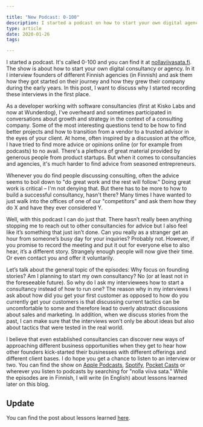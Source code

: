 ```yaml
---

title: "New Podcast: 0-100"
description: I started a podcast on how to start your own digital agency.
type: article
date: 2020-01-26
tags:

---
```


I started a podcast. It's called 0-100 and you can find it at [nollaviivasata.fi](https://www.nollaviivasata.fi/). The show is about how to start your own digital consultancy or agency. In it I interview founders of different Finnish agencies (in Finnish) and ask them how they got started on their journey and how they grew their company during the early years. In this post, I want to discuss why I started recording these interviews in the first place.

As a developer working with software consultancies (first at Kisko Labs and now at Wunderdog), I've overheard and sometimes participated in conversations about growth and strategy in the context of a consulting company. Some of the most interesting questions tend to be how to find better projects and how to transition from a vendor to a trusted advisor in the eyes of your client. At home, often inspired by a discussion at the office, I have tried to find more advice or opinions online (or for example from podcasts) to no avail. There's a plethora of great material provided by generous people from product startups. But when it comes to consultancies and agencies, it's much harder to find advice from seasoned entrepreneurs.

Whenever you do find people discussing consulting, often the advice seems to boil down to "do great work and the rest will follow." Doing great work is critical – I'm not denying that. But there has to be more to how to build a successful consultancy, hasn't there? Many times I have wanted to just walk into the offices of one of our "competitors" and ask them how they do X and have they ever considered Y.

Well, with this podcast I can do just that. There hasn’t really been anything stopping me to reach out to other consultancies for advice but I also feel like it’s something that just isn’t done. Can you really as a stranger get an hour from someone’s busy day for your inquiries? Probably not. However, if you promise to record the meeting and put it out for everyone else to also hear, it’s a different story. Strangely enough people will now give their time. Or even contact you and offer it voluntarily.

Let’s talk about the general topic of the episodes: Why focus on founding stories? Am I planning to start my own consultancy? No (or at least not in the foreseeable future). So why do I ask my interviewees how to start a consultancy instead of how to run one? The reason why in my interviews I ask about how did you get your first customer as opposed to how do you currently get your customers is that discussing current tactics can be uncomfortable to some and therefore lead to overly abstract discussions about sales and marketing. In addition, when we discuss stories from the past, I can make sure that the interviews won't only be about ideas but also about tactics that were tested in the real world.

I believe that even established consultancies can discover new ways of approaching different business opportunities when they get to hear how other founders kick-started their businesses with different offerings and different client bases. I do hope you get a chance to listen to an interview or two. You can find the show on [Apple Podcasts](https://podcasts.apple.com/fi/podcast/0-100-nolla-viiva-sata/id1491646390), [Spotify](https://open.spotify.com/show/7pSZ7rw3I00kcKSfOx1J21?si=byPr_wwZRDKlvNUuCNmqBA), [Pocket Casts](https://pca.st/6xzhw8i0) or wherever you listen to podcasts by searching for "nolla viiva sata." While the episodes are in Finnish, I will write (in English) about lessons learned later on this blog.

## Update

You can find the post about lessons learned [here](/posts/what-i-learned-from-interviewing-founders-of-digital-agencies/).
